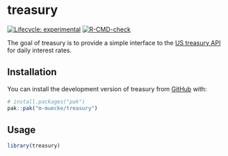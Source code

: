 
<!-- README.md is generated from README.Rmd. Please edit that file -->

# treasury

<!-- badges: start -->

[![Lifecycle:
experimental](https://img.shields.io/badge/lifecycle-experimental-orange.svg)](https://lifecycle.r-lib.org/articles/stages.html#experimental)
[![R-CMD-check](https://github.com/m-muecke/treasury/actions/workflows/R-CMD-check.yaml/badge.svg)](https://github.com/m-muecke/treasury/actions/workflows/R-CMD-check.yaml)
<!-- badges: end -->

The goal of treasury is to provide a simple interface to the [US
treasury
API](https://home.treasury.gov/treasury-daily-interest-rate-xml-feed)
for daily interest rates.

## Installation

You can install the development version of treasury from
[GitHub](https://github.com/) with:

``` r
# install.packages("pak")
pak::pak("m-muecke/treasury")
```

## Usage

``` r
library(treasury)
```
